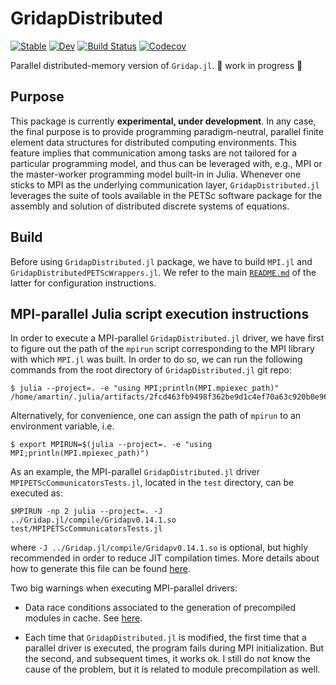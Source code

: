# GridapDistributed

[![Stable](https://img.shields.io/badge/docs-stable-blue.svg)](https://gridap.github.io/GridapDistributed.jl/stable)
[![Dev](https://img.shields.io/badge/docs-dev-blue.svg)](https://gridap.github.io/GridapDistributed.jl/dev)
[![Build Status](https://travis-ci.com/gridap/GridapDistributed.jl.svg?branch=master)](https://travis-ci.com/gridap/GridapDistributed.jl)
[![Codecov](https://codecov.io/gh/gridap/GridapDistributed.jl/branch/master/graph/badge.svg)](https://codecov.io/gh/gridap/GridapDistributed.jl)

Parallel distributed-memory version of `Gridap.jl`.  🚧 work in progress 🚧


## Purpose

This package is currently **experimental, under development**. In any case, the final purpose is to provide programming paradigm-neutral, parallel finite element data structures for distributed computing environments. This feature implies that communication among tasks are not tailored for a particular programming model, and thus can be leveraged with, e.g., MPI or the master-worker programming model built-in in Julia. Whenever one sticks to MPI as the underlying communication layer,  `GridapDistributed.jl` leverages the suite of tools available in the PETSc software package for the assembly and solution of distributed discrete systems of equations.

## Build 

Before using `GridapDistributed.jl` package, we have to build `MPI.jl` and `GridapDistributedPETScWrappers.jl`. We refer to the main [`README.md`](https://github.com/gridap/GridapDistributedPETScWrappers.jl) of the latter for configuration instructions.

## MPI-parallel Julia script execution instructions

In order to execute a MPI-parallel `GridapDistributed.jl` driver, we have first to figure out the path of the `mpirun` script corresponding to the MPI library with which `MPI.jl` was built. In order to do so, we can run the following commands from the root directory of  `GridapDistributed.jl` git repo:

```
$ julia --project=. -e "using MPI;println(MPI.mpiexec_path)" 
/home/amartin/.julia/artifacts/2fcd463fb9498f362be9d1c4ef70a63c920b0e96/bin/mpiexec
```

Alternatively, for convenience, one can assign the path of `mpirun` to an environment variable, i.e.

```
$ export MPIRUN=$(julia --project=. -e "using MPI;println(MPI.mpiexec_path)")
```

As an example, the MPI-parallel `GridapDistributed.jl` driver `MPIPETScCommunicatorsTests.jl`, located in the `test` directory, can be executed as:

```
$MPIRUN -np 2 julia --project=. -J ../Gridap.jl/compile/Gridapv0.14.1.so test/MPIPETScCommunicatorsTests.jl
```

where `-J ../Gridap.jl/compile/Gridapv0.14.1.so` is optional, but highly recommended in order to reduce JIT compilation times. More details about how to generate this file can be found [here](https://github.com/gridap/Gridap.jl/tree/master/compile).


Two big warnings when executing MPI-parallel drivers:

 * Data race conditions associated to the generation of precompiled modules in cache. See [here](https://juliaparallel.github.io/MPI.jl/stable/knownissues/).

 * Each time that `GridapDistributed.jl` is modified, the first time that a parallel driver is executed, the program fails during MPI initialization. But the second, and subsequent times, it works ok. I still do not know the cause of the problem, but it is related to module precompilation as well.
